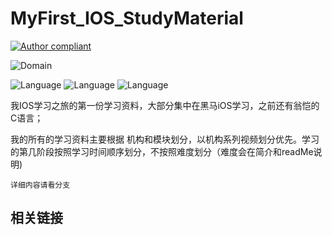 # MyFirst_IOS_StudyMaterial

[![Author compliant](https://img.shields.io/badge/Author-Jifengzhiyu-yellow.svg "Author:Jifengzhiyu")](https://github.com/jifengzhiyu/MyFirst_IOS_StudyMaterial "Author")

![Domain](https://img.shields.io/badge/Domain-IOS-brightgreen.svg "Domain:IOS")

![Language](https://img.shields.io/badge/Language-C-blueviolet.svg "Language:C") ![Language](https://img.shields.io/badge/Language-ObjectiveC-blueviolet.svg "Language:ObjectiveC") ![Language](https://img.shields.io/badge/Language-Swift-blueviolet.svg "Language:Swift") 

我IOS学习之旅的第一份学习资料，大部分集中在黑马iOS学习，之前还有翁恺的C语言；

我的所有的学习资料主要根据 机构和模块划分，以机构系列视频划分优先。学习的第几阶段按照学习时间顺序划分，不按照难度划分（难度会在简介和readMe说明)

```详细内容请看分支```



## 相关链接







